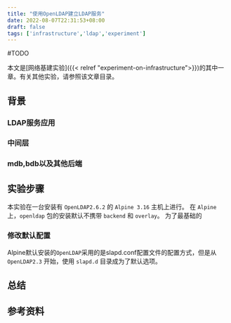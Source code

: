 ```yaml
---
title: "使用OpenLDAP建立LDAP服务"
date: 2022-08-07T22:31:53+08:00
draft: false
tags: ['infrastructure','ldap','experiment']
---
```


#TODO

本文是[网络基建实验]({{< relref "experiment-on-infrastructure">}})的其中一章。有关其他实验，请参照该文章目录。

<!--more-->

## 背景

### LDAP服务应用

### 中间层

### mdb,bdb以及其他后端

## 实验步骤

本实验在一台安装有 `OpenLDAP2.6.2` 的 `Alpine 3.16` 主机上进行。
在 `Alpine` 上，`openldap` 包的安装默认不携带 `backend` 和 `overlay`。 为了最基础的

### 修改默认配置

Alpine默认安装的`OpenLDAP`采用的是slapd.conf配置文件的配置方式，但是从 `OpenLDAP2.3` 开始，使用 `slapd.d` 目录成为了默认选项。



## 总结

## 参考资料